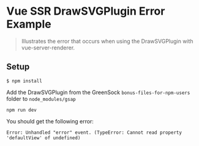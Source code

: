 # Vue SSR DrawSVGPlugin Error Example

> Illustrates the error that occurs when using the DrawSVGPlugin with vue-server-renderer.

## Setup

```
$ npm install
```

Add the DrawSVGPlugin from the GreenSock `bonus-files-for-npm-users` folder to `node_modules/gsap`
```
npm run dev
```

You should get the following error:
```
Error: Unhandled "error" event. (TypeError: Cannot read property 'defaultView' of undefined)
```
